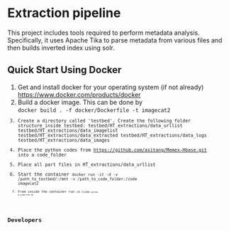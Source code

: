# Extraction pipeline

This project includes tools required to perform metadata analysis. Specifically, it uses Apache Tika to parse metadata from various files and then builds inverted index using solr.


## Quick Start Using Docker

1. Get and install docker for your operating system (if not already) https://www.docker.com/products/docker
2. Build a docker image. This can be done by  
<code>docker build . -f docker/Dockerfile -t imagecat2<code>
3. Create a directory called 'testbed'. Create the following folder structure inside testbed: 
    testbed/HT_extractions/data_urllist
    testbed/HT_extractions/data_imagelist
    testbed/HT_extractions/data_extracted
    testbed/HT_extractions/data_logs
    testbed/HT_extractions/data_images
4. Place the python codes from https://github.com/asitang/Memex-Hbase.git into a code_folder
5. Place all part files in HT_extractions/data_urllist
6. Start the container
<code>docker run -it -d -v /path_to_testbed/:/mnt -v /path_to_code_folder:/code imagecat2<code>
7. From inside the container run
<code>cd /code<code>
<code>python p_pipeline.py<code>




## Developers




 
  



